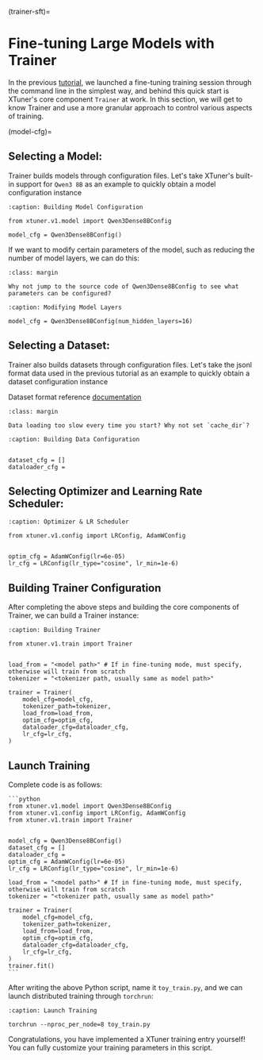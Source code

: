 (trainer-sft)=
# Fine-tuning Large Models with Trainer

In the previous [tutorial](../../get_started/sft.md), we launched a fine-tuning training session through the command line in the simplest way, and behind this quick start is XTuner's core component `Trainer` at work. In this section, we will get to know Trainer and use a more granular approach to control various aspects of training.


(model-cfg)=
## Selecting a Model:

Trainer builds models through configuration files. Let's take XTuner's built-in support for `Qwen3 8B` as an example to quickly obtain a model configuration instance

```{code-block} python
:caption: Building Model Configuration

from xtuner.v1.model import Qwen3Dense8BConfig

model_cfg = Qwen3Dense8BConfig()
```

If we want to modify certain parameters of the model, such as reducing the number of model layers, we can do this:

```{tip}
:class: margin

Why not jump to the source code of Qwen3Dense8BConfig to see what parameters can be configured?
```

```{code-block} python
:caption: Modifying Model Layers

model_cfg = Qwen3Dense8BConfig(num_hidden_layers=16)
```


## Selecting a Dataset:

Trainer also builds datasets through configuration files. Let's take the jsonl format data used in the previous tutorial as an example to quickly obtain a dataset configuration instance

Dataset format reference [documentation](../../get_started/sft.md#sft-dataset)

```{tip}
:class: margin

Data loading too slow every time you start? Why not set `cache_dir`?
```

```{code-block} python
:caption: Building Data Configuration


dataset_cfg = []
dataloader_cfg =

```


## Selecting Optimizer and Learning Rate Scheduler:

```{code-block} python
:caption: Optimizer & LR Scheduler

from xtuner.v1.config import LRConfig, AdamWConfig


optim_cfg = AdamWConfig(lr=6e-05)
lr_cfg = LRConfig(lr_type="cosine", lr_min=1e-6)
```

## Building Trainer Configuration


After completing the above steps and building the core components of Trainer, we can build a Trainer instance:

```{code-block} python
:caption: Building Trainer

from xtuner.v1.train import Trainer


load_from = "<model path>" # If in fine-tuning mode, must specify, otherwise will train from scratch
tokenizer = "<tokenizer path, usually same as model path>"

trainer = Trainer(
    model_cfg=model_cfg,
    tokenizer_path=tokenizer,
    load_from=load_from,
    optim_cfg=optim_cfg,
    dataloader_cfg=dataloader_cfg,
    lr_cfg=lr_cfg,
)

```


## Launch Training

Complete code is as follows:

````{toggle}
```python
from xtuner.v1.model import Qwen3Dense8BConfig
from xtuner.v1.config import LRConfig, AdamWConfig
from xtuner.v1.train import Trainer


model_cfg = Qwen3Dense8BConfig()
dataset_cfg = []
dataloader_cfg =
optim_cfg = AdamWConfig(lr=6e-05)
lr_cfg = LRConfig(lr_type="cosine", lr_min=1e-6)

load_from = "<model path>" # If in fine-tuning mode, must specify, otherwise will train from scratch
tokenizer = "<tokenizer path, usually same as model path>"

trainer = Trainer(
    model_cfg=model_cfg,
    tokenizer_path=tokenizer,
    load_from=load_from,
    optim_cfg=optim_cfg,
    dataloader_cfg=dataloader_cfg,
    lr_cfg=lr_cfg,
)
trainer.fit()
```
````

After writing the above Python script, name it `toy_train.py`, and we can launch distributed training through `torchrun`:

```{code-block} bash
:caption: Launch Training

torchrun --nproc_per_node=8 toy_train.py
```

Congratulations, you have implemented a XTuner training entry yourself! You can fully customize your training parameters in this script.